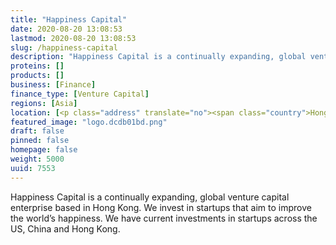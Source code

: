 ```yaml
---
title: "Happiness Capital"
date: 2020-08-20 13:08:53
lastmod: 2020-08-20 13:08:53
slug: /happiness-capital
description: "Happiness Capital is a continually expanding, global venture capital enterprise based in Hong Kong. We invest in startups that aim to improve the world’s happiness. We have current investments in startups across the US, China and Hong Kong."
proteins: []
products: []
business: [Finance]
finance_type: [Venture Capital]
regions: [Asia]
location: [<p class="address" translate="no"><span class="country">Hong Kong SAR China</span></p>]
featured_image: "logo.dcdb01bd.png"
draft: false
pinned: false
homepage: false
weight: 5000
uuid: 7553
---
```

<p>Happiness Capital is a continually expanding, global venture capital enterprise based in Hong Kong. We invest in startups that aim to improve the world’s happiness. We have current investments in startups across the US, China and Hong Kong.</p>
